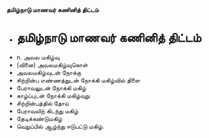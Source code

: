 **தமிழ்நாடு மாணவர் கணினித் திட்டம்**
- # தமிழ்நாடு மாணவர் கணினித் திட்டம்
- n. அவல மகிழ்வு
- (வினை) அவலமகிழ்வுகொள்
- அவலமகிழ்வுடன் நோக்கு
- சிற்றின்ப எண்ணத்துடன் நோக்கி மகிழ்வில் திளை
- பேராவலுடன் நோக்கி மகிழ்
- காழ்ப்புடன் நோக்கி மகிழ்வுறு
- சிற்றின்பத்தில் தோய்
- பேராவலிற் கிடந்து மகிழ்
- தேடிக்கண்டுமகிழ்
- வெறுப்பில் ஆழ்ந்து ஈடுபட்டு மகிழ்.

